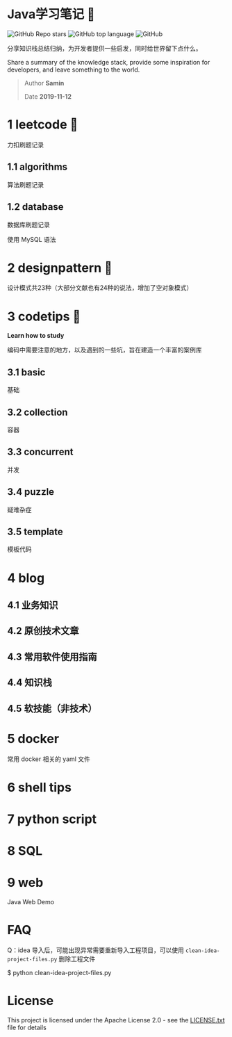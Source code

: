 # Java学习笔记 🚀

![GitHub Repo stars](https://img.shields.io/github/stars/SaminZou/study-prj?style=social)
![GitHub top language](https://img.shields.io/github/languages/top/SaminZou/study-prj)
![GitHub](https://img.shields.io/github/license/SaminZou/study-prj)

分享知识栈总结归纳，为开发者提供一些启发，同时给世界留下点什么。

Share a summary of the knowledge stack, provide some inspiration for developers, and leave something to the world.

> Author **Samin**
>
> Date **2019-11-12**

# 1 leetcode 📘

力扣刷题记录

## 1.1 algorithms

算法刷题记录

## 1.2 database

数据库刷题记录

使用 MySQL 语法

# 2 designpattern 📗

设计模式共23种（大部分文献也有24种的说法，增加了空对象模式）

# 3 codetips 📕

**Learn how to study**

编码中需要注意的地方，以及遇到的一些坑，旨在建造一个丰富的案例库

## 3.1 basic

基础

## 3.2 collection

容器

## 3.3 concurrent

并发

## 3.4 puzzle

疑难杂症

## 3.5 template

模板代码

# 4 blog

## 4.1 业务知识

## 4.2 原创技术文章

## 4.3 常用软件使用指南

## 4.4 知识栈

## 4.5 软技能（非技术）

# 5 docker

常用 docker 相关的 yaml 文件

# 6 shell tips

# 7 python script

# 8 SQL

# 9 web

Java Web Demo

# FAQ

Q：idea 导入后，可能出现异常需要重新导入工程项目，可以使用 `clean-idea-project-files.py` 删除工程文件

$ python clean-idea-project-files.py

# License

This project is licensed under the Apache License 2.0 - see the [LICENSE.txt](https://github.com/SaminZou/study-prj/blob/master/LICENSE.txt) file for details